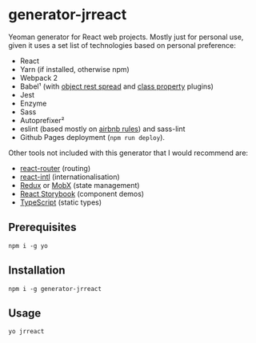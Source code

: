 # generator-jrreact

Yeoman generator for React web projects. Mostly just for personal use, given it uses a set list of
technologies based on personal preference:

* React
* Yarn (if installed, otherwise npm)
* Webpack 2
* Babel¹ (with [object rest spread](https://babeljs.io/docs/plugins/transform-object-rest-spread/) and [class property](https://babeljs.io/docs/plugins/transform-class-properties/) plugins)
* Jest
* Enzyme
* Sass
* Autoprefixer²
* eslint (based mostly on [airbnb rules](https://github.com/airbnb/javascript)) and sass-lint
* Github Pages deployment (`npm run deploy`).

Other tools not included with this generator that I would recommend are:
* [react-router](https://github.com/ReactTraining/react-router) (routing)
* [react-intl](https://github.com/yahoo/react-intl) (internationalisation)
* [Redux](http://redux.js.org/docs/introduction/) or [MobX](https://github.com/mobxjs/mobx) (state management)
* [React Storybook](https://github.com/storybooks/react-storybook) (component demos)
* [TypeScript](https://www.typescriptlang.org/) (static types)

## Prerequisites

```
npm i -g yo
```

## Installation

```
npm i -g generator-jrreact
```

## Usage
```
yo jrreact
```
